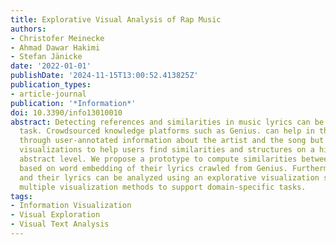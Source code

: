 ```yaml
---
title: Explorative Visual Analysis of Rap Music
authors:
- Christofer Meinecke
- Ahmad Dawar Hakimi
- Stefan Jänicke
date: '2022-01-01'
publishDate: '2024-11-15T13:00:52.413825Z'
publication_types:
- article-journal
publication: '*Information*'
doi: 10.3390/info13010010
abstract: Detecting references and similarities in music lyrics can be a difficult
  task. Crowdsourced knowledge platforms such as Genius. can help in this process
  through user-annotated information about the artist and the song but fail to include
  visualizations to help users find similarities and structures on a higher and more
  abstract level. We propose a prototype to compute similarities between rap artists
  based on word embedding of their lyrics crawled from Genius. Furthermore, the artists
  and their lyrics can be analyzed using an explorative visualization system applying
  multiple visualization methods to support domain-specific tasks.
tags:
- Information Visualization
- Visual Exploration
- Visual Text Analysis
---
```

